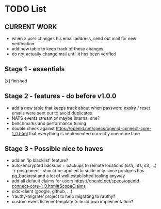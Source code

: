 # TODO List

## CURRENT WORK

- when a user changes his email address, send out mail for new verification
- add new table to keep track of these changes
- do not actually change mail until it has been verified

## Stage 1 - essentials

[x] finished

## Stage 2 - features - do before v1.0.0

- add a new table that keeps track about when password expiry / reset emails were sent out to avoid duplicates
- NATS events stream or maybe internal one?
- benchmarks and performance tuning
- double check against https://openid.net/specs/openid-connect-core-1_0.html that everything is implemented correctly one more time

## Stage 3 - Possible nice to haves

- add an 'ip blacklist' feature?
- auto-encrypted backups + backups to remote locations (ssh, nfs, s3, ...) -> postponed - should be applied to sqlite only
since postgres has pg_backrest and a lot of well established tooling anyway
- add all default claims for users https://openid.net/specs/openid-connect-core-1_0.html#ScopeClaims
- oidc-client (google, github, ...)
- 'rauthy-migrate' project to help migrating to rauthy?
- custom event listener template to build own implementation?
